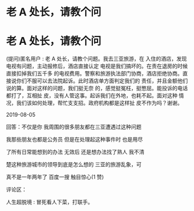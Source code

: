 # 老 A 处长，请教个问

# 老 A 处长，请教个问

(提问)匿名用户 : 老 A 处长，请教个问题。我去三亚旅游，在 入住的酒店，发现电视有问题，主动报修后，酒店直接认定 电视是我们搞坏的。在责在退房的时候直接扣掉我们五千多 的电视费用。警察和旅游执法部门协商，酒店拒绝协商。直 接说你们不服可以去法院起诉。此时酒店单方面判定我们的 责任，并且金额他们说的算。面对这样的问题，我们挺无奈 的，感觉挺冤枉，挺憋屈。能投诉的电话都打了，互相扯 皮，没有人管这事。起诉我们在外地，也耗不起。面对这种 情况，我们该如何处理，帮忙支支招。政府机构都是这样扯 皮不作为吗？谢谢。

2019-08-05

回答：不仅是你 我周围的很多朋友都在三亚遭遇过这种问题

我那些朋友也都是公务员 但是在处理起这种事件时 也是用尽

了所有日常能想到的办法 无效后 还是想办法找了熟人 我不清

楚这种旅游城市的领导到底是怎么想的 三亚的旅游乱象，可

真不是一年两年了 百度一搜 触目惊心(1 赞)

评论区：

人生超脱境 : 冒死看人下菜，打联手。